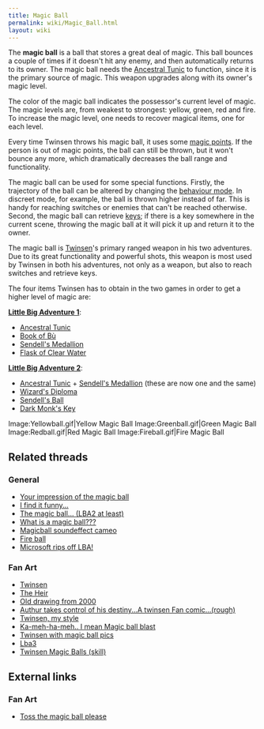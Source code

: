 ```yaml
---
title: Magic Ball
permalink: wiki/Magic_Ball.html
layout: wiki
---
```


The **magic ball** is a ball that stores a great deal of magic. This
ball bounces a couple of times if it doesn't hit any enemy, and then
automatically returns to its owner. The magic ball needs the [Ancestral
Tunic](Ancestral_Tunic "wikilink") to function, since it is the primary
source of magic. This weapon upgrades along with its owner's magic
level.

The color of the magic ball indicates the possessor's current level of
magic. The magic levels are, from weakest to strongest: yellow, green,
red and fire. To increase the magic level, one needs to recover magical
items, one for each level.

Every time Twinsen throws his magic ball, it uses some [magic
points](Flask_of_Magic_Powder "wikilink"). If the person is out of magic
points, the ball can still be thrown, but it won't bounce any more,
which dramatically decreases the ball range and functionality.

The magic ball can be used for some special functions. Firstly, the
trajectory of the ball can be altered by changing the [behaviour
mode](behaviour_mode "wikilink"). In discreet mode, for example, the
ball is thrown higher instead of far. This is handy for reaching
switches or enemies that can't be reached otherwise. Second, the magic
ball can retrieve [keys](key "wikilink"); if there is a key somewhere in
the current scene, throwing the magic ball at it will pick it up and
return it to the owner.

The magic ball is [Twinsen](Twinsen "wikilink")'s primary ranged weapon
in his two adventures. Due to its great functionality and powerful
shots, this weapon is most used by Twinsen in both his adventures, not
only as a weapon, but also to reach switches and retrieve keys.

The four items Twinsen has to obtain in the two games in order to get a
higher level of magic are:

**[Little Big Adventure 1](Little_Big_Adventure_1 "wikilink")**:

- [Ancestral Tunic](Ancestral_Tunic "wikilink")
- [Book of Bù](Book_of_Bù "wikilink")
- [Sendell's Medallion](Sendell's_Medallion "wikilink")
- [Flask of Clear Water](Flask_of_Clear_Water "wikilink")

**[Little Big Adventure 2](Little_Big_Adventure_2 "wikilink")**:

- [Ancestral Tunic](Ancestral_Tunic "wikilink") + [Sendell's
  Medallion](Sendell's_Medallion "wikilink") (these are now one and the
  same)
- [Wizard's Diploma](Wizard's_Diploma "wikilink")
- [Sendell's Ball](Sendell's_Ball "wikilink")
- [Dark Monk's Key](Dark_Monk's_Key "wikilink")

Image:Yellowball.gif\|Yellow Magic Ball Image:Greenball.gif\|Green Magic
Ball Image:Redball.gif\|Red Magic Ball Image:Fireball.gif\|Fire Magic
Ball

## Related threads

### General

- [Your impression of the magic
  ball](https://forum.magicball.net/showthread.php?t=11114)
- [I find it
  funny...](https://forum.magicball.net/showthread.php?t=8339)
- [The magic ball... (LBA2 at
  least)](https://forum.magicball.net/showthread.php?t=7915)
- [What is a magic
  ball???](https://forum.magicball.net/showthread.php?t=6354)
- [Magicball soundeffect
  cameo](https://forum.magicball.net/showthread.php?t=6010)
- [Fire ball](https://forum.magicball.net/showthread.php?t=5645)
- [Microsoft rips off
  LBA!](https://forum.magicball.net/showthread.php?t=11661)

### Fan Art

- [Twinsen](https://forum.magicball.net/showthread.php?t=11287)
- [The Heir](https://forum.magicball.net/showthread.php?t=11291)
- [Old drawing from
  2000](https://forum.magicball.net/showthread.php?t=11279)
- [Authur takes control of his destiny...A twinsen Fan
  comic...(rough)](https://forum.magicball.net/showthread.php?t=10941)
- [Twinsen, my
  style](https://forum.magicball.net/showthread.php?t=11083)
- [Ka-meh-ha-meh.. I mean Magic ball
  blast](https://forum.magicball.net/showthread.php?t=10812)
- [Twinsen with magic ball
  pics](https://forum.magicball.net/showthread.php?t=1644)
- [Lba3](http://forum.magicball.net/showthread.php?p=67040#post67040)
- [Twinsen Magic Balls
  (skill)](https://forum.magicball.net/showthread.php?t=12131)

## External links

### Fan Art

- [Toss the magic ball
  please](http://www.deviantart.com/deviation/45989513/)
